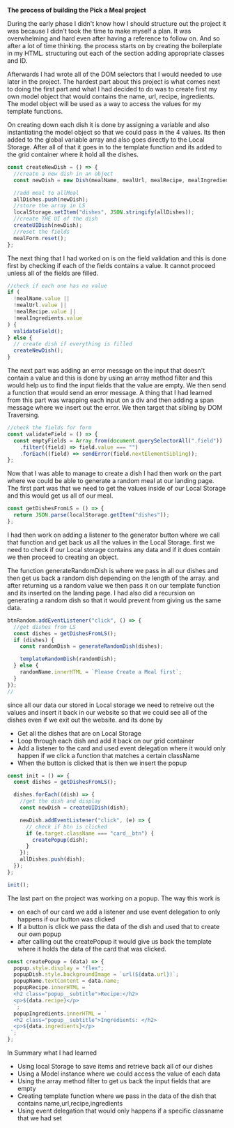 **The process of building the Pick a Meal project**

During the early phase I didn't know how I should structure out the project it was because I didn't took the time to make myself a plan. It was overwhelming and hard even after having a reference to follow on. And so after a lot of time thinking. the process starts on by creating the boilerplate in my HTML. structuring out each of the section adding appropriate classes and ID.

Afterwards I had wrote all of the DOM selectors that I would needed to use later in the project. The hardest part about this project is what comes next to doing the first part and what I had decided to do was to create first my own model object that would contains the name, url, recipe, ingredients. The model object will be used as a way to access the values for my template functions.

On creating down each dish it is done by assigning a variable and also instantiating the model object so that we could pass in the 4 values. Its then added to the global variable array and also goes directly to the Local Storage. After all of that it goes in to the template function and its added to the grid container where it hold all the dishes.

```js
const createNewDish = () => {
  //create a new dish in an object
  const newDish = new Dish(mealName, mealUrl, mealRecipe, mealIngredients);

  //add meal to allMeal
  allDishes.push(newDish);
  //store the array in LS
  localStorage.setItem("dishes", JSON.stringify(allDishes));
  //create THE UI of the dish
  createUIDish(newDish);
  //reset the fields
  mealForm.reset();
};
```

The next thing that I had worked on is on the field validation and this is done first by checking if each of the fields contains a value. It cannot proceed unless all of the fields are filled.

```javascript
//check if each one has no value
if (
  !mealName.value ||
  !mealUrl.value ||
  !mealRecipe.value ||
  !mealIngredients.value
) {
  validateField();
} else {
  // create dish if everything is filled
  createNewDish();
}
```

The next part was adding an error message on the input that doesn't contain a value and this is done by using an array method filter and this would help us to find the input fields that the value are empty. We then send a function that would send an error message. A thing that I had learned from this part was wrapping each input on a div and then adding a span message where we insert out the error. We then target that sibling by DOM Traversing.

```javascript
//check the fields for form
const validateField = () => {
  const emptyFields = Array.from(document.querySelectorAll(".field"))
    .filter((field) => field.value === "")
    .forEach((field) => sendError(field.nextElementSibling));
};
```

Now that I was able to manage to create a dish I had then work on the part where we could be able to generate a random meal at our landing page. The first part was that we need to get the values inside of our Local Storage and this would get us all of our meal.

```js
const getDishesFromLS = () => {
  return JSON.parse(localStorage.getItem("dishes"));
};
```

I had then work on adding a listener to the generator button where we call that function and get back us all the values in the Local Storage. first we need to check if our Local storage contains any data and if it does contain we then proceed to creating an object.

The function generateRandomDish is where we pass in all our dishes and then get us back a random dish depending on the length of the array. and after returning us a random value we then pass it on our template function and its inserted on the landing page. I had also did a recursion on generating a random dish so that it would prevent from giving us the same data.

```javascript
btnRandom.addEventListener("click", () => {
  //get dishes from LS
  const dishes = getDishesFromLS();
  if (dishes) {
    const randomDish = generateRandomDish(dishes);

    templateRandomDish(randomDish);
  } else {
    randomName.innerHTML = `Please Create a Meal first`;
  }
});
//
```

since all our data our stored in Local storage we need to retreive out the values and insert it back in our website so that we could see all of the dishes even if we exit out the website. and its done by

- Get all the dishes that are on Local Storage
- Loop through each dish and add it back on our grid container
- Add a listener to the card and used event delegation where it would only happen if we click a function that matches a certain className
- When the button is clicked that is then we insert the popup

```javascript
const init = () => {
  const dishes = getDishesFromLS();

  dishes.forEach((dish) => {
    //get the dish and display
    const newDish = createUIDish(dish);

    newDish.addEventListener("click", (e) => {
      // check if btn is clicked
      if (e.target.className === "card__btn") {
        createPopup(dish);
      }
    });
    allDishes.push(dish);
  });
};

init();
```

The last part on the project was working on a popup. The way this work is

- on each of our card we add a listener and use event delegation to only happens if our button was clicked
- If a button is click we pass the data of the dish and used that to create our own popup
- after calling out the createPopup it would give us back the template where it holds the data of the card that was clicked.

```js
const createPopup = (data) => {
  popup.style.display = "flex";
  popupDish.style.backgroundImage = `url(${data.url})`;
  popupName.textContent = data.name;
  popupRecipe.innerHTML = `
  <h2 class="popup__subtitle">Recipe:</h2>
  <p>${data.recipe}</p>
  `;
  popupIngredients.innerHTML = `
  <h2 class="popup__subtitle">Ingredients: </h2>
  <p>${data.ingredients}</p>
 `;
};
```

In Summary what I had learned

- Using local Storage to save items and retrieve back all of our dishes
- Using a Model instance where we could access the value of each data
- Using the array method filter to get us back the input fields that are empty
- Creating template function where we pass in the data of the dish that contains name,url,recipe,ingredients
- Using event delegation that would only happens if a specific classname that we had set
